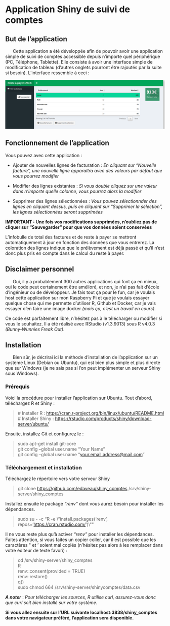 Application Shiny de suivi de comptes
================

## But de l’application

      Cette application a été développée afin de pouvoir avoir une
application simple de suivi de comptes accessible depuis n’importe quel
périphérique (PC, Téléphone, Tablette). Elle consiste à avoir une
interface simple de modification de tableau (d’autres onglets pourront
être rajoutés par la suite si besoin). L’interface ressemble à ceci :

![screen\_shiny\_app](www/screen_shiny_1.png)

## Fonctionnement de l’application

Vous pouvez avec cette application :

  - Ajouter de nouvelles lignes de facturation : *En cliquant sur
    “Nouvelle facture”, une nouvelle ligne apparaîtra avec des valeurs
    par défaut que vous pourrez modifier*

  - Modifier des lignes existantes : *Si vous double cliquez sur une
    valeur dans n’importe quelle colonne, vous pourrez alors la
    modifier*

  - Supprimer des lignes sélectionnées : *Vous pouvez sélectionnder des
    lignes en cliquant dessus, puis en cliquant sur “Supprimer la
    sélection”, les lignes sélectionnées seront supprimées*

**IMPORTANT : Une fois vos modifications supprimées, n’oubliez pas de
cliquer sur “Sauvegarder” pour que vos données soient conservées**

L’infobulle de total des factures et de reste à payer se mettront
automatiquement à jour en fonction des données que vous entrerez. La
coloration des lignes indique que le prélèvement est déjà passé et qu’il
n’est donc plus pris en compte dans le calcul du reste à payer.

## Disclaimer personnel

      Oui, il y a probablement 300 autres applications qui font ça en
mieux, oui le code peut certainement être amélioré, et non, je n’ai pas
fait d’école d’ingénieur ou de développeur. Je fais tout ça pour le fun,
car je voulais host cette application sur mon Raspberry Pi et que je
voulais essayer quelque chose qui me permette d’utiliser R, Github et
Docker, car je vais essayer d’en faire une image docker *(mais ça, c’est
un travail en cours)*.

Ce code est parfaitement libre, n’hésitez pas à le télécharger ou
modifier si vous le souhaitez. Il a été réalisé avec RStudio (v1.3.9013)
sous R v4.0.3 *(Bunny-Wunnies Freak Out)*.

## Installation

      Bien sûr, je décrirai ici la méthode d’installation de
l’application sur un système Linux (Debian ou Ubuntu), qui est bien
plus simple et plus directe que sur Windows (je ne sais pas si l’on peut
implémenter un serveur Shiny sous Windows).

### Prérequis

Voici la procédure pour installer l’application sur Ubuntu. Tout
d’abord, téléchargez R et Shiny :

> \# Installer R :
> <https://cran.r-project.org/bin/linux/ubuntu/README.html> <br> \#
> Installer Shiny :
> <https://rstudio.com/products/shiny/download-server/ubuntu/>

Ensuite, installez Git et configurez le :

> sudo apt-get install git-core <br> git config –global user.name “Your
> Name” <br> git config –global user.name
> “<your.email.address@mail.com>”

### Téléchargement et installation

Téléchargez le répertoire vers votre serveur Shiny

> git clone <https://github.com/edaveau/shiny_comptes>
> /srv/shiny-server/shiny\_comptes

Installez ensuite le package *“renv”* dont vous aurez besoin pour
installer les dépendances.

> sudo su - -c “R -e \\”install.packages(‘renv’,
> repos=‘<https://cran.rstudio.com/>’)\\""

Il ne vous reste plus qu’à activer *“renv”* pour installer les
dépendances. Faites attention, si vous faites un copier coller, car il
est possible que les caractères " et ’ soient mal copiés (n’hésitez pas
alors à les remplacer dans votre éditeur de texte favori) :

> cd /srv/shiny-server/shiny\_comptes <br> R <br> renv::consent(provided
> = TRUE) <br> renv::restore() <br> q() <br> sudo chmod 664
> /srv/shiny-server/shinycomptes/data.csv

***A noter*** : *Pour télécharger les sources, R utilise curl,
assurez-vous donc que curl soit bien installé sur votre système.*

**Si vous allez ensuite sur l’URL suivante localhost:3838/shiny\_comptes
dans votre navigateur préféré, l’application sera disponible.**
